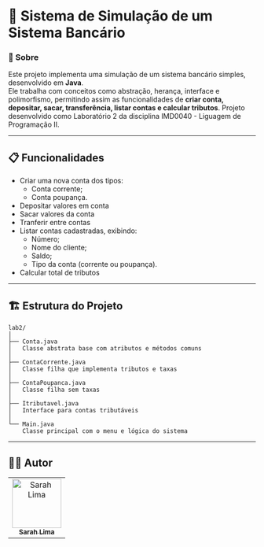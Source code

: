 # 🏦​​ Sistema de Simulação de um Sistema Bancário

### :mag_right: Sobre
Este projeto implementa uma simulação de um sistema bancário simples, desenvolvido em **Java**.  
Ele trabalha com conceitos como abstração, herança, interface e polimorfismo, permitindo assim as funcionalidades de **criar conta, depositar, sacar, transferência, listar contas e calcular tributos**. Projeto desenvolvido como Laboratório 2 da disciplina IMD0040 - Liguagem de Programação II.

---

## 📋 Funcionalidades  

- Criar uma nova conta dos tipos:
  - Conta corrente;  
  - Conta poupança.
- Depositar valores em conta 
- Sacar valores da conta
- Tranferir entre contas
- Listar contas cadastradas, exibindo:
  - Número;
  - Nome do cliente;
  - Saldo;
  - Tipo da conta (corrente ou poupança).
-  Calcular total de tributos

---

## 🏗️ Estrutura do Projeto

```
lab2/
│
├── Conta.java
│   Classe abstrata base com atributos e métodos comuns
│
├── ContaCorrente.java
│   Classe filha que implementa tributos e taxas
│
├── ContaPoupanca.java
│   Classe filha sem taxas
│
├── Itributavel.java
│   Interface para contas tributáveis
│
└── Main.java
    Classe principal com o menu e lógica do sistema
```

---

## 👩‍💻 Autor
<table>
  <tr>
    <td align="center">
      <a href="https://github.com/sarahiaa">
        <img src="https://github.com/sarahiaa.png" width="100px;" alt="Sarah Lima"/>
        <br />
        <sub><b>Sarah Lima</b></sub>
      </a>
    </td>
  </tr>
</table>
